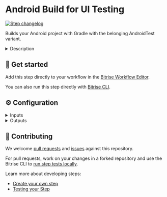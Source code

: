 # Android Build for UI Testing

[![Step changelog](https://shields.io/github/v/release/bitrise-steplib/bitrise-step-android-build-for-ui-testing?include_prereleases&label=changelog&color=blueviolet)](https://github.com/bitrise-steplib/bitrise-step-android-build-for-ui-testing/releases)

Builds your Android project with Gradle with the belonging AndroidTest variant.

<details>
<summary>Description</summary>

[This Step](https://github.com/bitrise-steplib/bitrise-step-android-build-for-ui-testing) generates all the APKs you need to run instrumentation tests for your Android app: both an APK from your app and the belonging test APK, for example,  `:app:assembleDemoDebug`, `:app:assembleDemoDebugAndroidTest`
 
 ### Configuring the Step
 1. Add the **Project Location** which is the root directory of your Android project.
 2. Set the **Module** you want to build. To see your available modules, open your project in Android Studio and go to **Project Structure** and see the list on the left.
 3. Set the **Variant** you want to build. To see your available variants, open your project in Android Studio and go to **Project Structure** and then the **variants** section.
 Under **Options**:
 4. Set the **APK location pattern**: Once the build has run, the Step finds the APK files with the given pattern.
 5. **Set the level of cache** where `all` caches build cache and dependencies, `only_deps` caches dependencies only, `none` does not cache anything.
 6. If you wish to pass any extra Gradle arguments to the gradle task, you can add those in the **Additional Gradle Arguments** input.

 ### Useful links
- [Testing with Bitrise](https://devcenter.bitrise.io/testing/testing-index/)
- [Deploying an Android app with Bitrise](https://devcenter.bitrise.io/deploy/android-deploy/android-deployment-index/)

### Related Steps
- [Android Build](https://www.bitrise.io/integrations/steps/android-build)
- [Gradle Runner](https://www.bitrise.io/integrations/steps/gradle-runner)
</details>

## 🧩 Get started

Add this step directly to your workflow in the [Bitrise Workflow Editor](https://devcenter.bitrise.io/steps-and-workflows/steps-and-workflows-index/).

You can also run this step directly with [Bitrise CLI](https://github.com/bitrise-io/bitrise).

## ⚙️ Configuration

<details>
<summary>Inputs</summary>

| Key | Description | Flags | Default |
| --- | --- | --- | --- |
| `project_location` | The root directory of your android project, for example, where your root build gradle file exist (also gradlew, settings.gradle, etc...) | required | `$BITRISE_SOURCE_DIR` |
| `module` | Set the module that you want to build. To see your available modules please open your project in Android Studio and go in [Project Structure] and see the list on the left.  | required |  |
| `variant` | Set the variant that you want to build. To see your available variants please open your project in Android Studio and go in [Project Structure] -> variants section.  | required |  |
| `apk_path_pattern` | Will find the APK files with the given pattern. | required | `*/build/outputs/apk/*.apk` |
| `cache_level` | `all` - will cache build cache and dependencies `only_deps` - will cache dependencies only `none` - will not cache anything | required | `only_deps` |
| `arguments` | Extra arguments passed to the gradle task |  |  |
</details>

<details>
<summary>Outputs</summary>

| Environment Variable | Description |
| --- | --- |
| `BITRISE_APK_PATH` | This output will include the path of the generated APK after filtering based on the filter inputs. |
| `BITRISE_TEST_APK_PATH` | This output will include the path of the generated test APK after filtering based on the filter inputs. |
</details>

## 🙋 Contributing

We welcome [pull requests](https://github.com/bitrise-steplib/bitrise-step-android-build-for-ui-testing/pulls) and [issues](https://github.com/bitrise-steplib/bitrise-step-android-build-for-ui-testing/issues) against this repository.

For pull requests, work on your changes in a forked repository and use the Bitrise CLI to [run step tests locally](https://devcenter.bitrise.io/bitrise-cli/run-your-first-build/).

Learn more about developing steps:

- [Create your own step](https://devcenter.bitrise.io/contributors/create-your-own-step/)
- [Testing your Step](https://devcenter.bitrise.io/contributors/testing-and-versioning-your-steps/)
